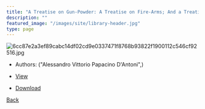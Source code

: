 ```yaml
---
title: "A Treatise on Gun-Powder: A Treatise on Fire-Arms; And a Treatise on the Service of Artillery in Time of War"
description: ""
featured_image: "/images/site/library-header.jpg"
type: page
---
```


![6cc87e2a3ef89cabc14df02cd9e0337471f8768b93822f1900112c546cf92516.jpg](https://drive.google.com/uc?export=view&id=15bE8frpSOJOrHONgWGEcOPfpv3rPisxM)
* Authors: ("Alessandro Vittorio Papacino D'Antoni",)
* [View](https://drive.google.com/uc?export=view&id=1wADfD-Zq8iBqf8jyb6WGTmqsru1JvPbp)

* [Download](https://drive.google.com/uc?export=download&id=1wADfD-Zq8iBqf8jyb6WGTmqsru1JvPbp)

[Back](http://localhost:1313/library/ebooks/
)
